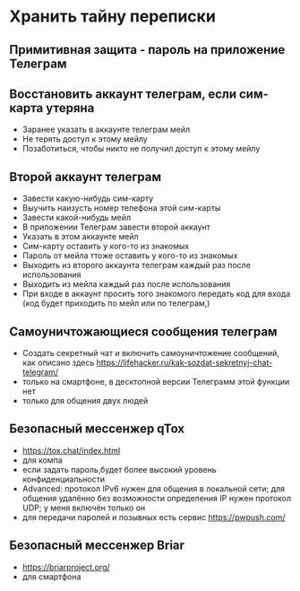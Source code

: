 # Хранить тайну переписки
## Примитивная защита - пароль на приложение Телеграм

## Восстановить аккаунт телеграм, если сим-карта утеряна
* Заранее указать в аккаунте телеграм мейл
* Не терять доступ к этому мейлу
* Позаботиться, чтобы никто не получил доступ к этому мейлу

## Второй аккаунт телеграм
* Завести какую-нибудь сим-карту
* Выучить наизусть номер телефона этой сим-карты
* Завести какой-нибудь мейл
* В приложении Телеграм завести второй аккаунт
* Указать в этом аккаунте мейл
* Сим-карту оставить у кого-то из знакомых
* Пароль от мейла ттоже оставить у кого-то из знакомых
* Выходить из второго аккаунта телеграм каждый раз после использования
* Выходить из мейла каждый раз после использования
* При входе в аккаунт просить того знакомого передать код для входа (код будет приходить по мейл или по телеграм,)

## Самоуничтожающиеся сообщения телеграм
* Создать секретный чат и включить самоуничтожение сообщений, как описано здесь https://lifehacker.ru/kak-sozdat-sekretnyj-chat-telegram/
* только на смартфоне, в десктопной версии Телеграмм этой функции нет
* только для общения двух людей
 
## Безопасный мессенжер qTox
* https://tox.chat/index.html
* для компа
* если задать пароль,будет более высокий уровень конфиденциальности
* Advanced: протокол IPv6 нужен для общения в локальной сети; для общения удалённо без возможности определения IP нужен протокол UDP; у меня включён только он
* для передачи паролей и позывных есть сервис https://pwpush.com/

## Безопасный мессенжер Briar
* https://briarproject.org/
* для смартфона
  
